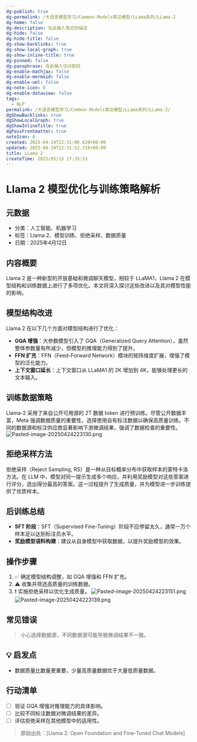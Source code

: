 ```yaml
---
dg-publish: true
dg-permalink: /大语言模型学习/Common-Models常见模型/LLama系列/LLama-2
dg-home: false
dg-description: 在此输入笔记的描述
dg-hide: false
dg-hide-title: false
dg-show-backlinks: true
dg-show-local-graph: true
dg-show-inline-title: true
dg-pinned: false
dg-passphrase: 在此输入访问密码
dg-enable-mathjax: false
dg-enable-mermaid: false
dg-enable-uml: false
dg-note-icon: 0
dg-enable-dataview: false
tags:
  - NLP
permalink: /大语言模型学习/Common-Models常见模型/LLama系列/LLama-2/
dgShowBacklinks: true
dgShowLocalGraph: true
dgShowInlineTitle: true
dgPassFrontmatter: true
noteIcon: 0
created: 2025-04-24T22:31:06.620+08:00
updated: 2025-04-24T22:31:52.216+08:00
title: LLama 2
createTime: 2025/05/13 17:33:53
---
```




# Llama 2 模型优化与训练策略解析

## 元数据
- 分类：人工智能、机器学习
- 标签：Llama 2、模型训练、拒绝采样、数据质量
- 日期：2025年4月12日


## 内容概要
Llama 2 是一种新型的开放基础和微调聊天模型，相较于 LLaMA1，Llama 2 在模型结构和训练数据上进行了多项优化。本文将深入探讨这些改进以及其对模型性能的影响。


## 模型结构改进
Llama 2 在以下几个方面对模型结构进行了优化：
- **GQA 增强**：大参数模型引入了 GQA（Generalized Query Attention），虽然整体参数量有所减少，但模型的推理能力得到了提升。
- **FFN 扩充**：FFN（Feed-Forward Network）模块的矩阵维度扩展，增强了模型的泛化能力。
- **上下文窗口延长**：上下文窗口从 LLaMA1 的 2K 增加到 4K，能够处理更长的文本输入。


## 训练数据策略
Llama-2 采用了来自公开可用源的 2T 数据 token 进行预训练。尽管公开数据丰富，Meta 强调数据质量的重要性，选择使用自有标注数据以确保高质量训练。不同的数据源和标注供应商显著影响下游微调结果，强调了数据检查的重要性。
![Pasted-image-20250424223130.png](../../.vuepress/public/img/user/附件/Pasted-image-20250424223130.png)


## 拒绝采样方法
拒绝采样（Reject Sampling, RS）是一种从目标概率分布中获取样本的蒙特卡洛方法。在 LLM 中，模型对同一提示生成多个响应，并利用奖励模型对这些答案进行评分，选出得分最高的答案。这一过程提升了生成质量，并为模型进一步训练提供了优质样本。


## 后训练总结
- **SFT 阶段**：SFT（Supervised Fine-Tuning）阶段不应停留太久，通常一万个样本足以达到标注员水平。
- **奖励模型语料构建**：建议从自身模型中获取数据，以提升奖励模型的效果。


## 操作步骤
1. ✅ 确定模型结构调整，如 GQA 增强和 FFN 扩充。
2. ⚠ 收集并筛选高质量的训练数据。
3. ❗ 实施拒绝采样以优化生成质量。
![Pasted-image-20250424223151.png](../../.vuepress/public/img/user/附件/Pasted-image-20250424223151.png)
![Pasted-image-20250424223139.png](../../.vuepress/public/img/user/附件/Pasted-image-20250424223139.png)


## 常见错误
> 小心选择数据源，不同数据源可能导致微调结果不一致。


## 💡 启发点
- 数据质量比数量更重要，少量高质量数据优于大量低质量数据。


## 行动清单
- [ ] 验证 GQA 增强对推理能力的具体影响。
- [ ] 比较不同标注数据对微调结果的差异。
- [ ] 评估拒绝采样在其他模型中的适用性。

> 原始出处：[Llama 2: Open Foundation and Fine-Tuned Chat Models]
